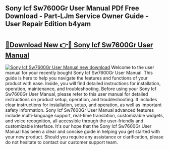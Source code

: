 ## Sony Icf Sw7600Gr User Manual PDf Free Download - Part-LJm Service Owner Guide - User Repair Edition b4yam

# <h2><a href="http://cf13054.oget.top/?id=Sony+Icf+Sw7600Gr+User+Manual">🔗Download New 👉🔴 Sony Icf Sw7600Gr User Manual</a></h2>

[![Sony Icf Sw7600Gr User Manual new download](https://i.imgur.com/5g1atiW.png)](http://cf13054.oget.top/?id=Sony+Icf+Sw7600Gr+User+Manual)
Welcome to the user manual for your recently bought Sony Icf Sw7600Gr User Manual. This guide is here to help you navigate the features and functions of your product with ease. Inside, you will find detailed instructions for installation, operation, maintenance, and troubleshooting. Before using your Sony Icf Sw7600Gr User Manual, please refer to this user manual for detailed instructions on product setup, operation, and troubleshooting. It includes clear instructions for installation, setup, and operation, as well as important safety information. Sony Icf Sw7600Gr User Manual advanced features include multi-language support, real-time translation, customizable widgets, and voice recognition, all accessible through the user-friendly and customizable interface. It's our hope that the Sony Icf Sw7600Gr User Manual has been a clear and concise guide in helping you get started with your new product. Should you require any assistance or clarification, please do not hesitate to contact our customer support team.
